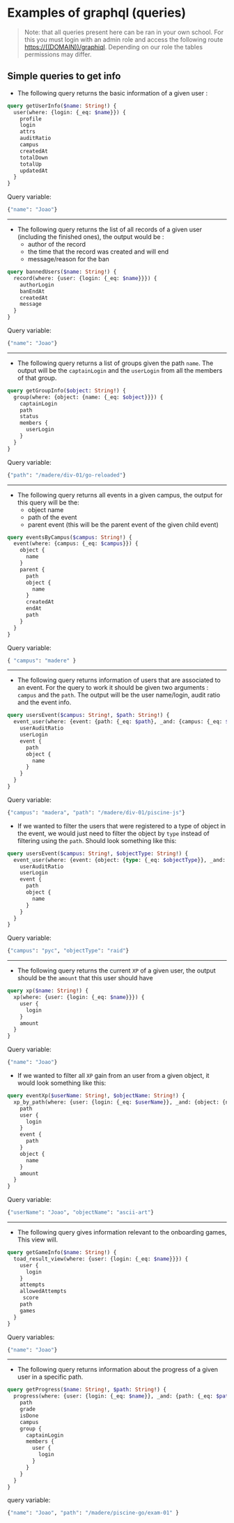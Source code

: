 # Examples of graphql (queries)

> Note: that all queries present here can be ran in your own school. For this you must login with an admin role and access the following route <https://((DOMAIN))/graphiql>. Depending on our role the tables permissions may differ.

## Simple queries to get info

- The following query returns the basic information of a given user :

```graphql
query getUserInfo($name: String!) {
  user(where: {login: {_eq: $name}}) {
    profile
    login
    attrs
    auditRatio
    campus
    createdAt
    totalDown
    totalUp
    updatedAt
  }
}
```

Query variable:

```graphql
{"name": "Joao"}
```

---

- The following query returns the list of all records of a given user (including the finished ones), the output would be :
  - author of the record
  - the time that the record was created and will end
  - message/reason for the ban

```graphql
query bannedUsers($name: String!) {
  record(where: {user: {login: {_eq: $name}}}) {
    authorLogin
    banEndAt
    createdAt
    message
  }
}
```

Query variable:

```graphql
{"name": "Joao"}
```

---

- The following query returns a list of groups given the path `name`. The output will be the `captainLogin` and the `userLogin` from all the members of that group.

```graphql
query getGroupInfo($object: String!) {
  group(where: {object: {name: {_eq: $object}}}) {
    captainLogin
    path
    status
    members {
      userLogin
    }
  }
}
```

Query variable:

```graphql
{"path": "/madere/div-01/go-reloaded"}
```

---

- The following query returns all events in a given campus, the output for this query will be the:
  - object name
  - path of the event
  - parent event (this will be the parent event of the given child event)

```graphql
query eventsByCampus($campus: String!) {
  event(where: {campus: {_eq: $campus}}) {
    object {
      name
    }
    parent {
      path
      object {
        name
      }
      createdAt
      endAt
      path
    }
  }
}
```

Query variable:

```graphql
{ "campus": "madere" }
```

---

- The following query returns information of users that are associated to an event. For the query to work it should be given two arguments : `campus` and the `path`. The output will be the user name/login, audit ratio and the event info.

```graphql
query usersEvent($campus: String!, $path: String!) {
  event_user(where: {event: {path: {_eq: $path}, _and: {campus: {_eq: $campus}}}}) {
    userAuditRatio
    userLogin
    event {
      path
      object {
        name
      }
    }
  }
}
```

Query variable:

```graphql
{"campus": "madera", "path": "/madere/div-01/piscine-js"}
```

- If we wanted to filter the users that were registered to a type of object in the event, we would just need to filter the object by `type` instead of filtering using the `path`. Should look something like this:

```graphql
query usersEvent($campus: String!, $objectType: String!) {
  event_user(where: {event: {object: {type: {_eq: $objectType}}, _and: {campus: {_eq: $campus}}}}) {
    userAuditRatio
    userLogin
    event {
      path
      object {
        name
      }
    }
  }
}
```

Query variable:

```graphql
{"campus": "pyc", "objectType": "raid"}
```

---

- The following query returns the current `XP` of a given user, the output should be the `amount` that this user should have

```graphql
query xp($name: String!) {
  xp(where: {user: {login: {_eq: $name}}}) {
    user {
      login
    }
    amount
  }
}
```

Query variable:

```graphql
{"name": "Joao"}
```

- If we wanted to filter all `XP` gain from an user from a given object, it would look something like this:

```graphql
query eventXp($userName: String!, $objectName: String!) {
  xp_by_path(where: {user: {login: {_eq: $userName}}, _and: {object: {name: {_eq: $objectName}}}}) {
    path
    user {
      login
    }
    event {
      path
    }
    object {
      name
    }
    amount
  }
}
```

Query variable:

```graphql
{"userName": "Joao", "objectName": "ascii-art"}
```

---

- The following query gives information relevant to the onboarding games, This view will.

```graphql
query getGameInfo($name: String!) {
  toad_result_view(where: {user: {login: {_eq: $name}}}) {
    user {
      login
    }
    attempts
    allowedAttempts
     score
    path
    games
  }
}
```

Query variables:

```graphql
{"name": "Joao"}
```

---

- The following query returns information about the progress of a given user in a specific path.

```graphql
query getProgress($name: String!, $path: String!) {
  progress(where: {user: {login: {_eq: $name}}, _and: {path: {_eq: $path}}}) {
    path
    grade
    isDone
    campus
    group {
      captainLogin
      members {
        user {
          login
        }
      }
    }
  }
}
```

query variable:

```graphql
{"name": "Joao", "path": "/madere/piscine-go/exam-01" }
```
